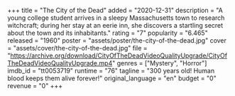 +++
title = "The City of the Dead"
added = "2020-12-31"
description = "A young college student arrives in a sleepy Massachusetts town to research witchcraft; during her stay at an eerie inn, she discovers a startling secret about the town and its inhabitants."
rating = "7"
popularity = "6.465"
released = "1960"
poster = "assets/poster/the-city-of-the-dead.jpg"
cover = "assets/cover/the-city-of-the-dead.jpg"
file = "https://archive.org/download/CityOfTheDeadVideoQualityUpgrade/CityOfTheDeadVideoQualityUpgrade.mp4"
genres = ["Mystery", "Horror"]
imdb_id = "tt0053719"
runtime = "76"
tagline = "300 years old! Human blood keeps them alive forever!"
original_language = "en"
budget = "0"
revenue = "0"
+++
